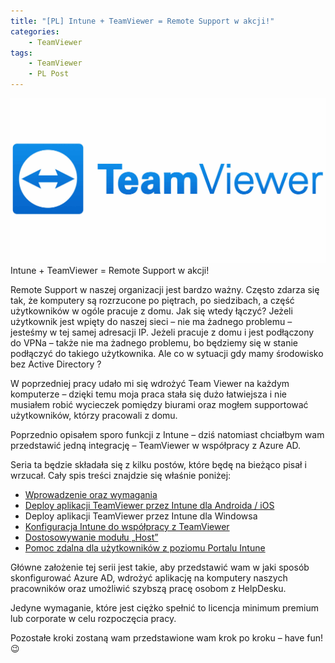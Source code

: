 ```yaml
---
title: "[PL] Intune + TeamViewer = Remote Support w akcji!"
categories:
    - TeamViewer
tags:
    - TeamViewer
    - PL Post
---
```


!["[PL] Intune + TeamViewer = Remote Support w akcji!"](/assets/images/top_images/TeamViewerTOP.jpg)Intune + TeamViewer = Remote Support w akcji!

Remote Support w naszej organizacji jest bardzo ważny. Często zdarza się tak, że komputery są rozrzucone po piętrach, po siedzibach, a część użytkowników w ogóle pracuje z domu. Jak się wtedy łączyć? Jeżeli użytkownik jest wpięty do naszej sieci – nie ma żadnego problemu – jesteśmy w tej samej adresacji IP. Jeżeli pracuje z domu i jest podłączony do VPNa – także nie ma żadnego problemu, bo będziemy się w stanie podłączyć do takiego użytkownika. Ale co w sytuacji gdy mamy środowisko bez Active Directory ?

W poprzedniej pracy udało mi się wdrożyć Team Viewer na każdym komputerze – dzięki temu moja praca stała się dużo łatwiejsza i nie musiałem robić wycieczek pomiędzy biurami oraz mogłem supportować użytkowników, którzy pracowali z domu.

Poprzednio opisałem sporo funkcji z Intune – dziś natomiast chciałbym wam przedstawić jedną integrację – TeamViewer w współpracy z Azure AD.

Seria ta będzie składała się z kilku postów, które będę na bieżąco pisał i wrzucał. Cały spis treści znajdzie się właśnie poniżej:

* [Wprowadzenie oraz wymagania](https://www.piesik.me/2018/11/09/intune-teamviewer-remote-support-w-akcji/)
* [Deploy aplikacji TeamViewer przez Intune dla Androida / iOS](https://www.piesik.me/2018/11/26/deploy-aplikacji-teamviewer-przez-intune-dla-androida/)
* Deploy aplikacji TeamViewer przez Intune dla Windowsa
* [Konfiguracja Intune do współpracy z TeamViewer](https://www.piesik.me/2018/11/30/konfiguracja-intune-w-celu-wspolpracy-z-teamviewer/)
* [Dostosowywanie modułu „Host”](https://www.piesik.me/2018/12/04/dostosowywanie-modulow-w-teamviewer-tworzenie-zasad/)
* [Pomoc zdalna dla użytkowników z poziomu Portalu Intune](https://www.piesik.me/2018/12/05/remote-assistance-w-intune-teamviewer/)

Główne założenie tej serii jest takie, aby przedstawić wam w jaki sposób skonfigurować Azure AD, wdrożyć aplikację na komputery naszych pracowników oraz umożliwić szybszą pracę osobom z HelpDesku.

Jedyne wymaganie, które jest ciężko spełnić to licencja minimum premium lub corporate w celu rozpoczęcia pracy.

Pozostałe kroki zostaną wam przedstawione wam krok po kroku – have fun! 😉
